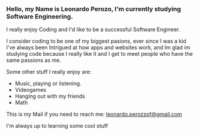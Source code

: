 ### Hello, my Name is Leonardo Perozo, I'm currently studying Software Engineering.
I really enjoy Coding and I'd like to be a successful Software Engineer.

I consider coding to be one of my biggest pasions, ever since I was a kid I've always been Intrigued at how apps and websites work, and Im glad im studying code because I really like it and I get to meet people 
who have the same passions as me.

Some other stuff I really enjoy are:
  - Music, playing or listening.
  - Videogames
  - Hanging out with my friends
  - Math

This is my Mail if you need to reach me:
  leonardo.perozzof@gmail.com

I'm always up to learning some cool stuff
